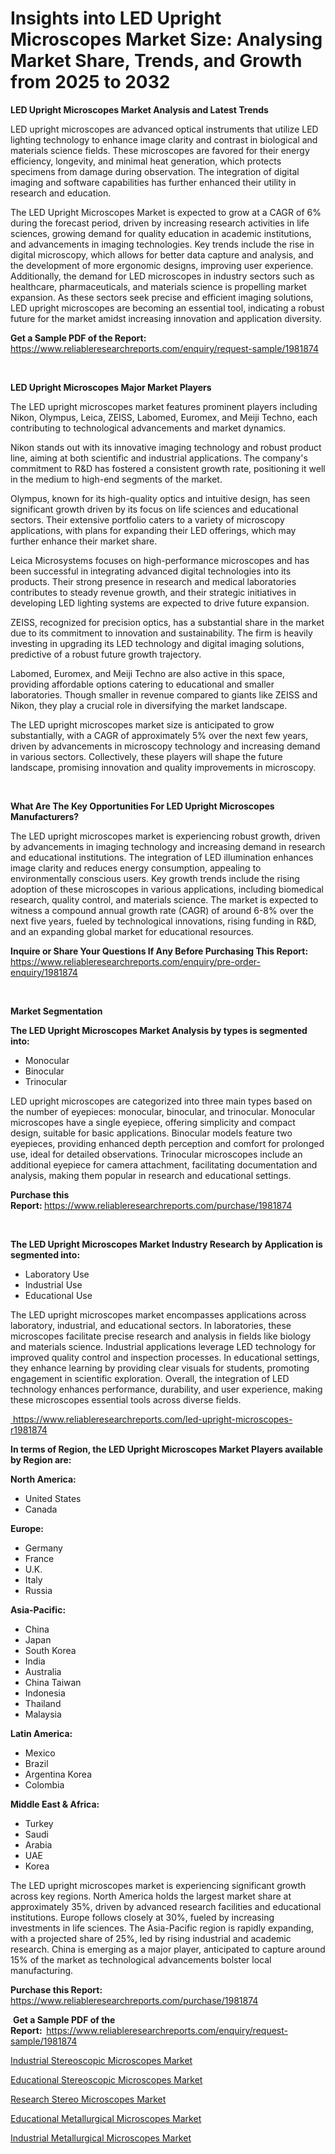<p><h1>Insights into LED Upright Microscopes Market Size: Analysing Market Share, Trends, and Growth from 2025 to 2032</h1></p><p><strong>LED Upright Microscopes Market Analysis and Latest Trends</strong></p>
<p><p>LED upright microscopes are advanced optical instruments that utilize LED lighting technology to enhance image clarity and contrast in biological and materials science fields. These microscopes are favored for their energy efficiency, longevity, and minimal heat generation, which protects specimens from damage during observation. The integration of digital imaging and software capabilities has further enhanced their utility in research and education.</p><p>The LED Upright Microscopes Market is expected to grow at a CAGR of 6% during the forecast period, driven by increasing research activities in life sciences, growing demand for quality education in academic institutions, and advancements in imaging technologies. Key trends include the rise in digital microscopy, which allows for better data capture and analysis, and the development of more ergonomic designs, improving user experience. Additionally, the demand for LED microscopes in industry sectors such as healthcare, pharmaceuticals, and materials science is propelling market expansion. As these sectors seek precise and efficient imaging solutions, LED upright microscopes are becoming an essential tool, indicating a robust future for the market amidst increasing innovation and application diversity.</p></p>
<p><strong>Get a Sample PDF of the Report:&nbsp;</strong> <a href="https://www.reliableresearchreports.com/enquiry/request-sample/1981874?utm_campaign=24&utm_medium=2&utm_source=Github&utm_content=ia&utm_term=02032025&utm_id=led-upright-microscopes">https://www.reliableresearchreports.com/enquiry/request-sample/1981874</a></p>
<p>&nbsp;</p>
<p><strong>LED Upright Microscopes Major Market Players</strong></p>
<p><p>The LED upright microscopes market features prominent players including Nikon, Olympus, Leica, ZEISS, Labomed, Euromex, and Meiji Techno, each contributing to technological advancements and market dynamics. </p><p>Nikon stands out with its innovative imaging technology and robust product line, aiming at both scientific and industrial applications. The company's commitment to R&D has fostered a consistent growth rate, positioning it well in the medium to high-end segments of the market. </p><p>Olympus, known for its high-quality optics and intuitive design, has seen significant growth driven by its focus on life sciences and educational sectors. Their extensive portfolio caters to a variety of microscopy applications, with plans for expanding their LED offerings, which may further enhance their market share. </p><p>Leica Microsystems focuses on high-performance microscopes and has been successful in integrating advanced digital technologies into its products. Their strong presence in research and medical laboratories contributes to steady revenue growth, and their strategic initiatives in developing LED lighting systems are expected to drive future expansion.</p><p>ZEISS, recognized for precision optics, has a substantial share in the market due to its commitment to innovation and sustainability. The firm is heavily investing in upgrading its LED technology and digital imaging solutions, predictive of a robust future growth trajectory.</p><p>Labomed, Euromex, and Meiji Techno are also active in this space, providing affordable options catering to educational and smaller laboratories. Though smaller in revenue compared to giants like ZEISS and Nikon, they play a crucial role in diversifying the market landscape.</p><p>The LED upright microscopes market size is anticipated to grow substantially, with a CAGR of approximately 5% over the next few years, driven by advancements in microscopy technology and increasing demand in various sectors. Collectively, these players will shape the future landscape, promising innovation and quality improvements in microscopy.</p></p>
<p>&nbsp;</p>
<p><strong>What Are The Key Opportunities For LED Upright Microscopes Manufacturers?</strong></p>
<p><p>The LED upright microscopes market is experiencing robust growth, driven by advancements in imaging technology and increasing demand in research and educational institutions. The integration of LED illumination enhances image clarity and reduces energy consumption, appealing to environmentally conscious users. Key growth trends include the rising adoption of these microscopes in various applications, including biomedical research, quality control, and materials science. The market is expected to witness a compound annual growth rate (CAGR) of around 6-8% over the next five years, fueled by technological innovations, rising funding in R&D, and an expanding global market for educational resources.</p></p>
<p><strong>Inquire or Share Your Questions If Any Before Purchasing This Report:</strong> <a href="https://www.reliableresearchreports.com/enquiry/pre-order-enquiry/1981874?utm_campaign=24&utm_medium=2&utm_source=Github&utm_content=ia&utm_term=02032025&utm_id=led-upright-microscopes">https://www.reliableresearchreports.com/enquiry/pre-order-enquiry/1981874</a></p>
<p>&nbsp;</p>
<p><strong>Market Segmentation</strong></p>
<p><strong>The LED Upright Microscopes Market Analysis by types is segmented into:</strong></p>
<p><ul><li>Monocular</li><li>Binocular</li><li>Trinocular</li></ul></p>
<p><p>LED upright microscopes are categorized into three main types based on the number of eyepieces: monocular, binocular, and trinocular. Monocular microscopes have a single eyepiece, offering simplicity and compact design, suitable for basic applications. Binocular models feature two eyepieces, providing enhanced depth perception and comfort for prolonged use, ideal for detailed observations. Trinocular microscopes include an additional eyepiece for camera attachment, facilitating documentation and analysis, making them popular in research and educational settings.</p></p>
<p><strong>Purchase this Report:&nbsp;</strong><a href="https://www.reliableresearchreports.com/purchase/1981874?utm_campaign=24&utm_medium=2&utm_source=Github&utm_content=ia&utm_term=02032025&utm_id=led-upright-microscopes">https://www.reliableresearchreports.com/purchase/1981874</a></p>
<p>&nbsp;</p>
<p><strong>The LED Upright Microscopes Market Industry Research by Application is segmented into:</strong></p>
<p><ul><li>Laboratory Use</li><li>Industrial Use</li><li>Educational Use</li></ul></p>
<p><p>The LED upright microscopes market encompasses applications across laboratory, industrial, and educational sectors. In laboratories, these microscopes facilitate precise research and analysis in fields like biology and materials science. Industrial applications leverage LED technology for improved quality control and inspection processes. In educational settings, they enhance learning by providing clear visuals for students, promoting engagement in scientific exploration. Overall, the integration of LED technology enhances performance, durability, and user experience, making these microscopes essential tools across diverse fields.</p></p>
<p><a href="https://www.reliableresearchreports.com/led-upright-microscopes-r1981874?utm_campaign=24&utm_medium=2&utm_source=Github&utm_content=ia&utm_term=02032025&utm_id=led-upright-microscopes">&nbsp;https://www.reliableresearchreports.com/led-upright-microscopes-r1981874</a></p>
<p><strong>In terms of Region, the LED Upright Microscopes Market Players available by Region are:</strong></p>
<p>
    <p> <strong> North America: </strong>
        <ul>
            <li>United States</li>
            <li>Canada</li>
        </ul>
        </p> 
    <p> <strong> Europe: </strong>
        <ul>
            <li>Germany</li>
            <li>France</li>
            <li>U.K.</li>
            <li>Italy</li>
            <li>Russia</li>
        </ul>
        </p> 
    <p> <strong> Asia-Pacific: </strong>
        <ul>
            <li>China</li>
            <li>Japan</li>
            <li>South Korea</li>
            <li>India</li>
            <li>Australia</li>
            <li>China Taiwan</li>
            <li>Indonesia</li>
            <li>Thailand</li>
            <li>Malaysia</li>
        </ul>
        </p> 
    <p> <strong> Latin America: </strong>
        <ul>
            <li>Mexico</li>
            <li>Brazil</li>
            <li>Argentina Korea</li>
            <li>Colombia</li>
        </ul>
        </p> 
    <p> <strong> Middle East & Africa: </strong>
        <ul>
            <li>Turkey</li>
            <li>Saudi</li>
            <li>Arabia</li>
            <li>UAE</li>
            <li>Korea</li>
        </ul>
    </p>
    </p>
<p><p>The LED upright microscopes market is experiencing significant growth across key regions. North America holds the largest market share at approximately 35%, driven by advanced research facilities and educational institutions. Europe follows closely at 30%, fueled by increasing investments in life sciences. The Asia-Pacific region is rapidly expanding, with a projected share of 25%, led by rising industrial and academic research. China is emerging as a major player, anticipated to capture around 15% of the market as technological advancements bolster local manufacturing.</p></p>
<p><strong>Purchase this Report: </strong><a href="https://www.reliableresearchreports.com/purchase/1981874?utm_campaign=24&utm_medium=2&utm_source=Github&utm_content=ia&utm_term=02032025&utm_id=led-upright-microscopes">https://www.reliableresearchreports.com/purchase/1981874</a></p>
<p>&nbsp;<strong>Get a Sample PDF of the Report:&nbsp;&nbsp;</strong><a href="https://www.reliableresearchreports.com/enquiry/request-sample/1981874?utm_campaign=24&utm_medium=2&utm_source=Github&utm_content=ia&utm_term=02032025&utm_id=led-upright-microscopes">https://www.reliableresearchreports.com/enquiry/request-sample/1981874</a></p>
<p><strong></strong></p>
<p><p><a href="https://github.com/ximensbisade/Market-Research-Report-List-1/blob/main/industrial-stereoscopic-microscopes-market.md?utm_campaign=24&utm_medium=2&utm_source=Github&utm_content=ia&utm_term=02032025&utm_id=led-upright-microscopes">Industrial Stereoscopic Microscopes Market</a></p><p><a href="https://github.com/chaiszepkadk/Market-Research-Report-List-1/blob/main/educational-stereoscopic-microscopes-market.md?utm_campaign=24&utm_medium=2&utm_source=Github&utm_content=ia&utm_term=02032025&utm_id=led-upright-microscopes">Educational Stereoscopic Microscopes Market</a></p><p><a href="https://github.com/neiridionna/Market-Research-Report-List-1/blob/main/research-stereo-microscopes-market.md?utm_campaign=24&utm_medium=2&utm_source=Github&utm_content=ia&utm_term=02032025&utm_id=led-upright-microscopes">Research Stereo Microscopes Market</a></p><p><a href="https://github.com/sharphadan/Market-Research-Report-List-1/blob/main/educational-metallurgical-microscopes-market.md?utm_campaign=24&utm_medium=2&utm_source=Github&utm_content=ia&utm_term=02032025&utm_id=led-upright-microscopes">Educational Metallurgical Microscopes Market</a></p><p><a href="https://github.com/oeungcolesh0/Market-Research-Report-List-1/blob/main/industrial-metallurgical-microscopes-market.md?utm_campaign=24&utm_medium=2&utm_source=Github&utm_content=ia&utm_term=02032025&utm_id=led-upright-microscopes">Industrial Metallurgical Microscopes Market</a></p></p>